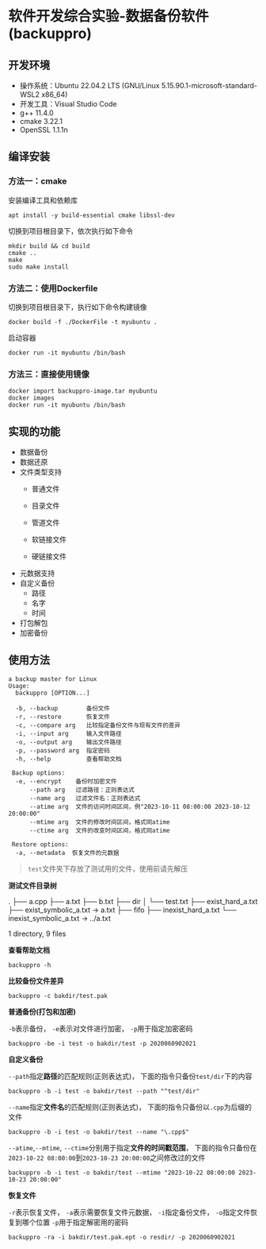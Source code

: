 # 软件开发综合实验-数据备份软件(backuppro)

## 开发环境

- 操作系统：Ubuntu 22.04.2 LTS (GNU/Linux 5.15.90.1-microsoft-standard-WSL2 x86_64)
- 开发工具：Visual Studio Code
- g++ 11.4.0
- cmake 3.22.1
- OpenSSL 1.1.1n



## 编译安装

### 方法一：cmake

安装编译工具和依赖库
```shell
apt install -y build-essential cmake libssl-dev
```
切换到项目根目录下，依次执行如下命令
```shell
mkdir build && cd build
cmake ..
make
sudo make install
```

### 方法二：使用Dockerfile

切换到项目根目录下，执行如下命令构建镜像

```
docker build -f ./DockerFile -t myubuntu .
```

启动容器

```
docker run -it myubuntu /bin/bash
```
### 方法三：直接使用镜像
```
docker import backuppro-image.tar myubuntu
docker images
docker run -it myubuntu /bin/bash
```


## 实现的功能

- 数据备份
- 数据还原
- 文件类型支持
  - 普通文件

  - 目录文件

  - 管道文件

  - 软链接文件

  - 硬链接文件
- 元数据支持
- 自定义备份
  - 路径
  - 名字
  - 时间
- 打包解包
- 加密备份





## 使用方法

```
a backup master for Linux
Usage:
  backuppro [OPTION...]

  -b, --backup        备份文件
  -r, --restore       恢复文件
  -c, --compare arg   比较指定备份文件与现有文件的差异
  -i, --input arg     输入文件路径
  -o, --output arg    输出文件路径
  -p, --password arg  指定密码
  -h, --help          查看帮助文档

 Backup options:
  -e, --encrypt    备份时加密文件
      --path arg   过滤路径：正则表达式
      --name arg   过滤文件名：正则表达式
      --atime arg  文件的访问时间区间，例"2023-10-11 08:00:00 2023-10-12 20:00:00"
      --mtime arg  文件的修改时间区间，格式同atime
      --ctime arg  文件的改变时间区间，格式同atime

 Restore options:
  -a, --metadata  恢复文件的元数据
```

> `test`文件夹下存放了测试用的文件，使用前请先解压

**测试文件目录树**

.
├── a.cpp
├── a.txt
├── b.txt
├── dir
│   └── test.txt
├── exist_hard_a.txt
├── exist_symbolic_a.txt -> a.txt
├── fifo
├── inexist_hard_a.txt
└── inexist_symbolic_a.txt -> ../a.txt

1 directory, 9 files

**查看帮助文档**

```
backuppro -h
```

**比较备份文件差异**

```
backuppro -c bakdir/test.pak
```

**普通备份(打包和加密)**

`-b`表示备份，
`-e`表示对文件进行加密，
`-p`用于指定加密密码

```shell
backuppro -be -i test -o bakdir/test -p 2020060902021
```

**自定义备份**

`--path`指定**路径**的匹配规则(正则表达式)，
下面的指令只备份`test/dir`下的内容

```
backuppro -b -i test -o bakdir/test --path "^test/dir"
```

`--name`指定**文件名**的匹配规则(正则表达式)，
下面的指令只备份以`.cpp`为后缀的文件

```
backuppro -b -i test -o bakdir/test --name "\.cpp$"
```

`--atime`,`--mtime`, `--ctime`分别用于指定**文件的时间戳范围**，
下面的指令只备份在`2023-10-22 08:00:00`到`2023-10-23 20:00:00`之间修改过的文件

```
backuppro -b -i test -o bakdir/test --mtime "2023-10-22 08:00:00 2023-10-23 20:00:00"
```

**恢复文件**

`-r`表示恢复文件，
`-a`表示需要恢复文件元数据，
`-i`指定备份文件，
`-o`指定文件恢复到哪个位置
`-p`用于指定解密用的密码

```
backuppro -ra -i bakdir/test.pak.ept -o resdir/ -p 2020060902021
```

